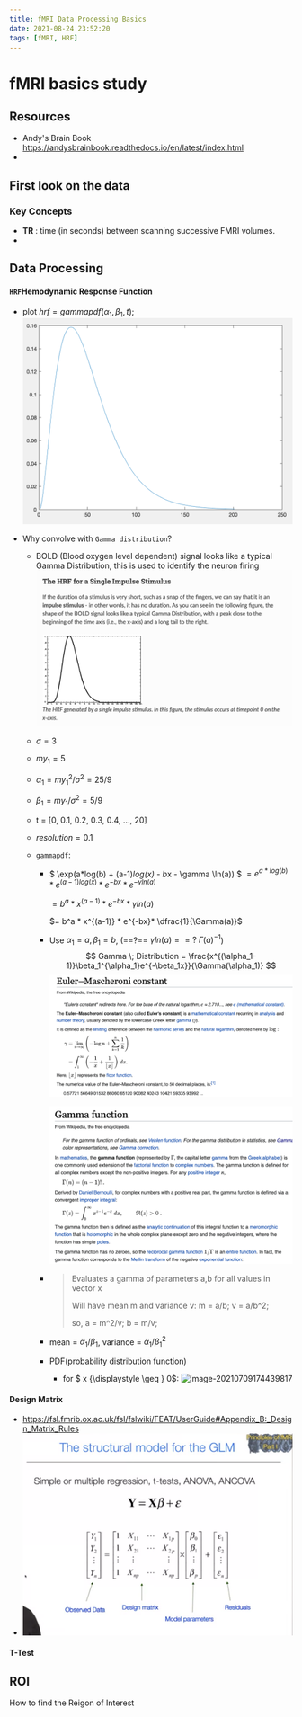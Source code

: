 ```yaml
---
title: fMRI Data Processing Basics
date: 2021-08-24 23:52:20
tags: [fMRI, HRF]
---
```


# fMRI basics study

## Resources

- Andy's Brain Book https://andysbrainbook.readthedocs.io/en/latest/index.html
- 

## First look on the data

### Key Concepts

- **TR** : time (in seconds) between scanning successive FMRI volumes.
- 

## Data Processing

#### `HRF`Hemodynamic Response Function

- plot $hrf=gammapdf(\alpha_1, \beta_1, t)$​;
  <img src="fMRI-Data-Processing-Basics/image-20210709181542189.png" alt="image-20210709181542189" style="zoom:50%;" />

- Why convolve with `Gamma distribution`?

  - BOLD (Blood oxygen level dependent) signal looks like a typical Gamma Distribution, this is used to identify the neuron firing
    ![image-20210706005105094](fMRI-Data-Processing-Basics/image-20210706005105094.png)

  - $\sigma = 3$

  - $my_1 = 5$

  - $\alpha_1 = {my_1}^2/\sigma^2 = 25/9$

  - $\beta_1 = {my_1}/\sigma^2 = 5/9$ 

  - t = [0, 0.1, 0.2, 0.3, 0.4, ..., 20]

  - $resolution = 0.1$

  - `gammapdf`:

    - $ \exp(a*log(b) + (a-1)*log(x) - b*x - \gamma \ln(a)) $
      $= e^{a*log(b)}*e^{(a-1)log(x)} * e^{-bx} * e^{-\gamma ln(a)}$

      $= b^a * x^{(a-1)} * e^{-bx}*\gamma ln(a)$

      $= b^a * x^{(a-1)} * e^{-bx}* \dfrac{1}{\Gamma(a)}$

    - Use $\alpha_1 = a, \beta_1 = b$, (==?== $\gamma ln(a) ==?\; \Gamma(a) ^ {-1}$)
      $$
      Gamma \; Distribution = \frac{x^{(\alpha_1-1)}\beta_1^{\alpha_1}e^{-\beta_1x}}{\Gamma(\alpha_1)}
      $$
      ![image-20210709174054933](fMRI-Data-Processing-Basics/image-20210709174054933.png)

      ![image-20210709174149366](fMRI-Data-Processing-Basics/image-20210709174149366.png)

    - >Evaluates a gamma of parameters a,b for all values in vector x
      >
      >Will have mean m and variance v: m = a/b; v = a/b^2;
      >
      >so, a = m^2/v; b = m/v;

    - mean = $\alpha_1/\beta_1$, variance = $\alpha_1/\beta_1^2$

    - PDF(probability distribution function)

      - for  $ x {\displaystyle \geq } 0$: ![image-20210709174439817](../../../../Downloads/for_yang_hu/study/Imgs_fMRI/image-20210709174439817.png)

#### Design Matrix

- https://fsl.fmrib.ox.ac.uk/fsl/fslwiki/FEAT/UserGuide#Appendix_B:_Design_Matrix_Rules
- ![image-20210714004332208](fMRI-Data-Processing-Basics/image-20210714004332208.png)

#### T-Test





## ROI

How to find the Reigon of Interest
